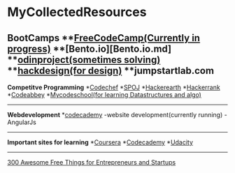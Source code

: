 # MyCollectedResources
**BootCamps**
  **[FreeCodeCamp(Currently in progress)](freecodecamp.com.md)
  **[Bento.io][Bento.io.md]
  **[odinproject(sometimes solving)](theodinproject.com.md)
  **[hackdesign(for design)](hackdesign.org.md)
  **jumpstartlab.com
-----------------------------------------------------------
**Competitve Programming**
  *[Codechef](codechef.com.md)
  *[SPOJ](spoj.com.md)
  *[Hackerearth](hackerearth.com.md)
  *[Hackerrank](hackerrank.com.md)
  *[Codeabbey](Codeabbey.com.md)
  *[Mycodeschool(for learning Datastructures and algo)](mycodeschool.com.md)
  
-----------------------------------------------------------
**Webdevelopment**
  *[codecademy](codecademy.com.md)
    -website development(currently running)
    -AngularJs
    
-----------------------------------------------------------
  
**Important sites for learning**
  *[Coursera](coursera.org)
  *[Codecademy](codecademy.com)
  *[Udacity](udacity.com)
  
-----------------------------------------------------------


[300 Awesome Free Things for Entrepreneurs and  Startups](https://blog.growth.supply/300-awesome-free-things-e07b3cd5fd5b)


